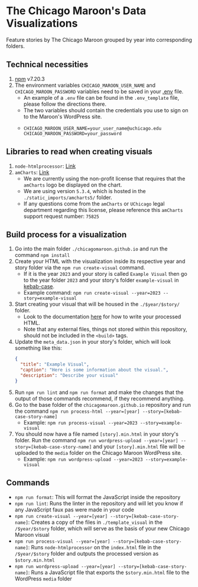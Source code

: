 # The Chicago Maroon's Data Visualizations

Feature stories by The Chicago Maroon grouped by year into corresponding folders.

## Technical necessities
1. [npm](https://www.npmjs.com/) v7.20.3
2. The environment variables `CHICAGO_MAROON_USER_NAME` and `CHICAGO_MAROON_PASSWORD` variables need to be saved in your [.env](https://www.codementor.io/@parthibakumarmurugesan/what-is-env-how-to-set-up-and-run-a-env-file-in-node-1pnyxw9yxj) file.
   - An example of a `.env` file can be found in the `.env_template` file, please follow the directions there.
   - The two variables should contain the credentials you use to sign on to the Maroon's WordPress site.
   - ```
     CHICAGO_MAROON_USER_NAME=your_user_name@uchicago.edu
     CHICAGO_MAROON_PASSWORD=your_password
     ```

## Libraries to read when creating visuals
1. `node-htmlprocessor`: [Link](https://github.com/dciccale/node-htmlprocessor)
2. `amCharts`: [Link](https://www.amcharts.com/)
   - We are currently using the non-profit license that requires that the `amCharts` logo be displayed on the chart.
   - We are using version `5.3.4`, which is hosted in the `./static_imports/amcharts5/` folder.
   - If any questions come from the `amCharts` or `UChicago` legal department regarding this license, please reference this `amCharts` support request number: `75825`

## Build process for a visualization
1. Go into the main folder `./chicagomaroon.github.io` and run the command `npm install`
2. Create your HTML with the visualization inside its respective year and story folder via the `npm run create-visual` command.
    - If it is the year `2023` and your story is called `Example Visual` then go to the year folder `2023` and your story's folder `example-visual` in [kebab-case](https://www.freecodecamp.org/news/programming-naming-conventions-explained#what-is-kebab-case).
    - Example command: `npm run create-visual --year=2023 --story=example-visual`
3. Start creating your visual that will be housed in the `./$year/$story/` folder.
   - Look to the documentation [here](https://github.com/dciccale/grunt-processhtml#readme) for how to write your processed HTML.
   - Note that any external files, things not stored within this repository, should not be included in the `<build>` tags.
4. Update the `meta_data.json` in your story's folder, which will look something like this:
   ```json
   {
     "title": "Example Visual",
     "caption": "Here is some information about the visual.",
     "description": "Describe your visual"
   }
   ```
5. Run `npm run lint` and `npm run format` and make the changes that the output of those commands recommend, if they recommend anything.
6. Go to the base folder of the `chicagomaroon.github.io` repository and run the command `npm run process-html --year=[year] --story=[kebab-case-story-name]`
   - Example: `npm run process-visual --year=2023 --story=example-visual`
7. You should now have a file named `[story].min.html` in your story's folder. Run the command `npm run wordpress-upload --year=[year] --story=[kebab-case-story-name]` and your `[story].min.html` file will be uploaded to the `media` folder on the Chicago Maroon WordPress site.
   - Example: `npm run wordpress-upload --year=2023 --story=example-visual`

## Commands
- `npm run format`: This will format the JavaScript inside the repository
- `npm run lint`: Runs the linter in the repository and will let you know if any JavaScript faux pas were made in your code
- `npm run create-visual --year=[year] --story=[kebab-case-story-name]`: Creates a copy of the files in `./template_visual` in the `/$year/$story` folder, which will serve as the basis of your new Chicago Maroon visual
- `npm run process-visual --year=[year] --story=[kebab-case-story-name]`: Runs `node-htmlprocessor` on the `index.html` file in the `/$year/$story` folder and outputs the processed version as `$story.min.html`
- `npm run wordpress-upload --year=[year] --story=[kebab-case-story-name]`: Runs a JavaScript file that exports the `$story.min.html` file to the WordPress `media` folder 
